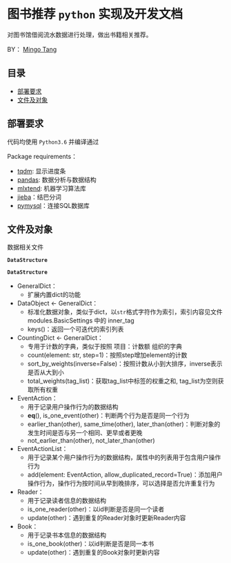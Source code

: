 # 图书推荐 `python` 实现及开发文档

对图书馆借阅流水数据进行处理，做出书籍相关推荐。

BY： [Mingo Tang](mailto:mtang024@126.com)


## 目录

- [部署要求](#running_requirements)
- [文件及对象](#file_and_objects)


## 部署要求<a id='running_requirements'></a>

代码均使用 `Python3.6` 并编译通过

Package requirements：

- [tqdm](https://github.com/tqdm/tqdm): 显示进度条
- [pandas](https://github.com/pandas-dev/pandas): 数据分析与数据结构
- [mlxtend](https://github.com/rasbt/mlxtend): 机器学习算法库
- [jieba](https://github.com/fxsjy/jieba)：结巴分词
- [pymysql](https://github.com/PyMySQL/PyMySQL)：连接SQL数据库


## 文件及对象<a id='file_and_objects'></a>

数据相关文件


**`DataStructure`**



**`DataStructure`**

- GeneralDict：
	- 扩展内置dict的功能
- DataObject <- GeneralDict：
	- 标准化数据对象，类似于dict，以`str`格式字符作为索引，索引内容见文件 modules.BasicSettings 中的 inner_tag
	- keys()：返回一个可迭代的索引列表
- CountingDict <- GeneralDict：
	- 专用于计数的字典，类似于按照 项目：计数额 组织的字典
	- count(element: str, step=1)：按照step增加element的计数
	- sort_by_weights(inverse=False)：按照计数从小到大排序，inverse表示是否从大到小
	- total_weights(tag_list)：获取tag_list中标签的权重之和, tag_list为空则获取所有权重
- EventAction：
	- 用于记录用户操作行为的数据结构
	- __eq__(), is_one_event(other)：判断两个行为是否是同一个行为
	- earlier_than(other), same_time(other), later_than(other)：判断对象的发生时间是否与另一个相同、更早或者更晚
	- not_earlier_than(other), not_later_than(other)
- EventActionList：
	- 用于记录某个用户操作行为的数据结构，属性中的列表用于包含用户操作行为
	- add(element: EventAction, allow_duplicated_record=True)：添加用户操作行为，操作行为按时间从早到晚排序，可以选择是否允许重复行为
- Reader：
	- 用于记录读者信息的数据结构
	- is_one_reader(other)：以id判断是否是同一个读者
	- update(other)：遇到重复的Reader对象时更新Reader内容
- Book：
	- 用于记录书本信息的数据结构
	- is_one_book(other)：以id判断是否是同一本书
	- update(other)：遇到重复的Book对象时更新内容



